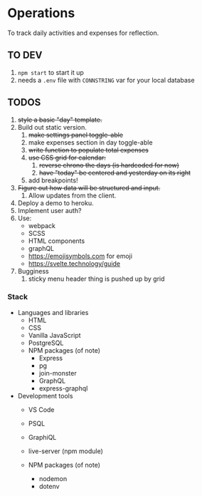 # Operations

To track daily activities and expenses for reflection.

## TO DEV
1. `npm start` to start it up
1. needs a `.env` file with `CONNSTRING` var for your local database

## TODOS
1. <s>style a basic "day" template.</s>
1. Build out static version.
    1. <s>make settings panel toggle-able</s>
    1. make expenses section in day toggle-able
    1. <s>write function to populate total expenses</s>
    1. <s>use CSS grid for calendar:</s>
        1. <s>reverse chrono the days (is hardcoded for now)</s>
        1. <s>have "today" be centered and yesterday on its right</s>
    1. add breakpoints!
1. <s>Figure out how data will be structured and input.</s>
    1. Allow updates from the client.
1. Deploy a demo to heroku.
1. Implement user auth?
1. Use:
    - webpack
    - SCSS
    - HTML components
    - graphQL
    - https://emojisymbols.com for emoji
    - https://svelte.technology/guide
1. Bugginess
    1. sticky menu header thing is pushed up by grid

### Stack
- Languages and libraries
    - HTML
    - CSS
    - Vanilla JavaScript
    - PostgreSQL
    - NPM packages (of note)
        - Express
        - pg
        - join-monster
        - GraphQL
        - express-graphql
- Development tools
    - VS Code
    - PSQL
    - GraphiQL
    - live-server (npm module)
    - NPM packages (of note)
        - nodemon
        - dotenv

        <!-- rebalance -->